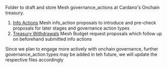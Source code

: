 Folder to draft and store Mesh governance_actions at Cardano's Onchain treasury.

1) [Info Actions](https://github.com/MeshJS/governance/tree/main/funding/onchain-governance/info_action)
   Mesh info_action proposals to introduce and pre-check proposals for later stages and governance action types
2) [Treasury Withdrawals](https://github.com/MeshJS/governance/tree/main/funding/onchain-governance/treasury-withdrawal)
   Mesh Budget request proposals which follow up on beforehand submitted info actions

Since we plan to engage more actively with onchain governance, further governance_action types may be added in teh future, we will update the respective files accordingly
